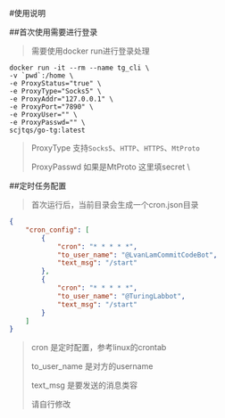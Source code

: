 #使用说明
>
> 
##首次使用需要进行登录
> 需要使用docker run进行登录处理
```shell
docker run -it --rm --name tg_cli \
-v `pwd`:/home \
-e ProxyStatus="true" \
-e ProxyType="Socks5" \
-e ProxyAddr="127.0.0.1" \
-e ProxyPort="7890" \
-e ProxyUser="" \
-e ProxyPasswd="" \
scjtqs/go-tg:latest
```
>  ProxyType 支持`Socks5`、`HTTP`、`HTTPS`、`MtProto`
> 
>  ProxyPasswd 如果是MtProto 这里填secret \

##定时任务配置
> 首次运行后，当前目录会生成一个cron.json目录
> 
```json
{
	"cron_config": [
		{
			"cron": "* * * * *",
			"to_user_name": "@LvanLamCommitCodeBot",
			"text_msg": "/start"
		},
		{
			"cron": "* * * * *",
			"to_user_name": "@TuringLabbot",
			"text_msg": "/start"
		}
	]
}
```
> cron 是定时配置，参考linux的crontab
> 
> to_user_name 是对方的username
> 
> text_msg 是要发送的消息类容
> 
> 请自行修改